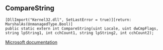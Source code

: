 ## CompareString

```
[DllImport("Kernel32.dll", SetLastError = true)][return: MarshalAs(UnmanagedType.Bool)]
public static extern int CompareString(uint Locale, uint dwCmpFlags, string lpString1, int cchCount1, string lpString2, int cchCount2);
```

[Microsoft documentation](https://docs.microsoft.com/en-us/windows/win32/api/stringapiset/nf-stringapiset-comparestring)
